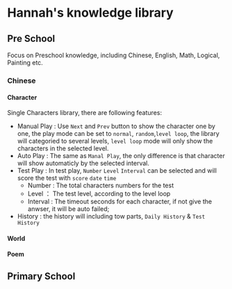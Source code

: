 # Hannah's knowledge library

## Pre School

Focus on Preschool knowledge, including Chinese, English, Math, Logical, Painting etc.

### Chinese

#### Character

Single Characters library, there are following features:

- Manual Play : Use `Next` and `Prev` button to show the character one by one, the play mode can be set to `normal`, `random`,`level loop`, the library will categoried to several levels, `level loop` mode will only show the characters in the selected level.
- Auto Play : The same as `Manal Play`, the only difference is that character will show automaticly by the selected interval.
- Test Play : In test play, `Number` `Level` `Interval` can be selected and will score the test with `score` `date` `time`
  - Number : The total characters numbers for the test
  - Level ： The test level, according to the level loop
  - Interval : The timeout seconds for each character, if not give the anwser, it will be auto failed;
- History : the history will including tow parts, `Daily History` & `Test History`

#### World

#### Poem


## Primary School
